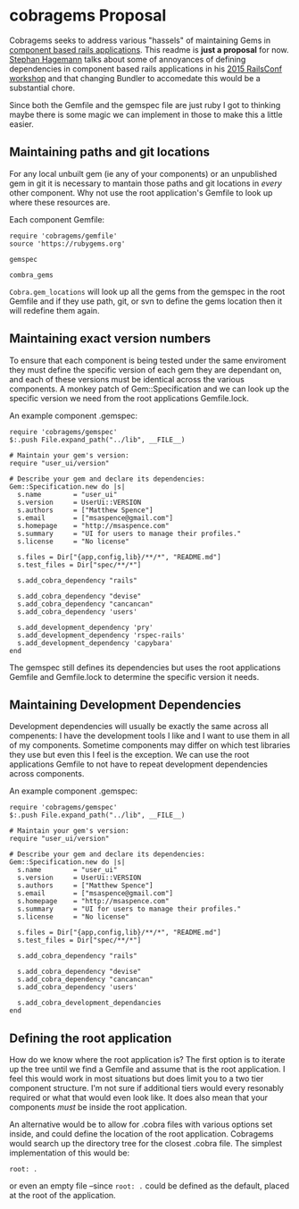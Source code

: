 # cobragems Proposal

Cobragems seeks to address various "hassels" of maintaining Gems in [component based rails applications](http://cbra.info). This readme is **just a proposal** for now. [Stephan Hagemann](https://github.com/shageman/) talks about some of annoyances of defining dependencies in component based rails applications in his [2015 RailsConf workshop](https://youtu.be/MsRPxS7Cu_Q?t=13m29s) and that changing Bundler to accomedate this would be a substantial chore.

Since both the Gemfile and the gemspec file are just ruby I got to thinking maybe there is some magic we can implement in those to make this a little easier.

## Maintaining paths and git locations

For any local unbuilt gem (ie any of your components) or an unpublished gem in git it is necessary to mantain those paths and git locations in *every* other component. Why not use the root application's Gemfile to look up where these resources are.

Each component Gemfile:

```
require 'cobragems/gemfile'
source 'https://rubygems.org'

gemspec

combra_gems
```

`Cobra.gem_locations` will look up all the gems from the gemspec in the root Gemfile and if they use path, git, or svn to define the gems location then it will redefine them again.

## Maintaining exact version numbers

To ensure that each component is being tested under the same enviroment they must define the specific version of each gem they are dependant on, and each of these versions must be identical across the various components. A monkey patch of Gem::Specification and we can look up the specific version we need from the root applications Gemfile.lock.

An example component .gemspec:

```
require 'cobragems/gemspec'
$:.push File.expand_path("../lib", __FILE__)

# Maintain your gem's version:
require "user_ui/version"

# Describe your gem and declare its dependencies:
Gem::Specification.new do |s|
  s.name        = "user_ui"
  s.version     = UserUi::VERSION
  s.authors     = ["Matthew Spence"]
  s.email       = ["msaspence@gmail.com"]
  s.homepage    = "http://msaspence.com"
  s.summary     = "UI for users to manage their profiles."
  s.license     = "No license"

  s.files = Dir["{app,config,lib}/**/*", "README.md"]
  s.test_files = Dir["spec/**/*"]

  s.add_cobra_dependency "rails"

  s.add_cobra_dependency "devise"
  s.add_cobra_dependency "cancancan"
  s.add_cobra_dependency 'users'

  s.add_development_dependency 'pry'
  s.add_development_dependency 'rspec-rails'
  s.add_development_dependency 'capybara'
end

```

The gemspec still defines its dependencies but uses the root applications Gemfile and Gemfile.lock to determine the specific version it needs.

## Maintaining Development Dependencies

Development dependencies will usually be exactly the same across all compenents: I have the development tools I like and I want to use them in all of my components. Sometime components may differ on which test libraries they use but even this I feel is the exception. We can use the root applications Gemfile to not have to repeat development dependencies across components.

An example component .gemspec:

```
require 'cobragems/gemspec'
$:.push File.expand_path("../lib", __FILE__)

# Maintain your gem's version:
require "user_ui/version"

# Describe your gem and declare its dependencies:
Gem::Specification.new do |s|
  s.name        = "user_ui"
  s.version     = UserUi::VERSION
  s.authors     = ["Matthew Spence"]
  s.email       = ["msaspence@gmail.com"]
  s.homepage    = "http://msaspence.com"
  s.summary     = "UI for users to manage their profiles."
  s.license     = "No license"

  s.files = Dir["{app,config,lib}/**/*", "README.md"]
  s.test_files = Dir["spec/**/*"]

  s.add_cobra_dependency "rails"

  s.add_cobra_dependency "devise"
  s.add_cobra_dependency "cancancan"
  s.add_cobra_dependency 'users'

  s.add_cobra_development_dependancies
end

```

## Defining the root application

How do we know where the root application is? The first option is to iterate up the tree until we find a Gemfile and assume that is the root application. I feel this would work in most situations but does limit you to a two tier component structure. I'm not sure if additional tiers would every resonably required or what that would even look like. It does also mean that your components *must* be inside the root application.

An alternative would be to allow for .cobra files with various options set inside, and could define the location of the root application. Cobragems would search up the directory tree for the closest .cobra file. The simplest implementation of this would be:

```
root: .
```

or even an empty file –since `root: .` could be defined as the default, placed at the root of the application.
